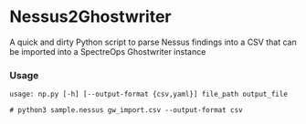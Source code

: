 # Nessus2Ghostwriter
A quick and dirty Python script to parse Nessus findings into a CSV that can be imported into a SpectreOps Ghostwriter instance

### Usage
```
usage: np.py [-h] [--output-format {csv,yaml}] file_path output_file

# python3 sample.nessus gw_import.csv --output-format csv
```
